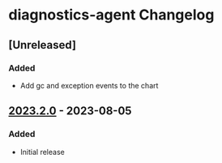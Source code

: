<!-- Keep a Changelog guide -> https://keepachangelog.com -->

# diagnostics-agent Changelog

## [Unreleased]

### Added
- Add gc and exception events to the chart

## [2023.2.0] - 2023-08-05

### Added
- Initial release

[2023.2.0]: https://github.com/rafaelldi/diagnostics-agent/commits/v2023.2.0